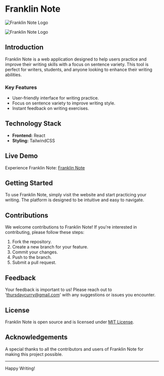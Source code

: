 # Franklin Note

![Franklin Note Logo]('./public/logo.png')

![Franklin Note Logo](https://github.com/thursdaycurry/franklin-note/blob/main/public/logo.png?raw=true)

## Introduction

Franklin Note is a web application designed to help users practice and improve their writing skills with a focus on sentence variety. This tool is perfect for writers, students, and anyone looking to enhance their writing abilities.

### Key Features

- User-friendly interface for writing practice.
- Focus on sentence variety to improve writing style.
- Instant feedback on writing exercises.

## Technology Stack

- **Frontend:** React
- **Styling:** TailwindCSS

## Live Demo

Experience Franklin Note: [Franklin Note](https://franklin-note.netlify.app/)

## Getting Started

To use Franklin Note, simply visit the website and start practicing your writing. The platform is designed to be intuitive and easy to navigate.

## Contributions

We welcome contributions to Franklin Note! If you're interested in contributing, please follow these steps:

1. Fork the repository.
2. Create a new branch for your feature.
3. Commit your changes.
4. Push to the branch.
5. Submit a pull request.

## Feedback

Your feedback is important to us! Please reach out to 'thursdaycurry@gmail.com' with any suggestions or issues you encounter.

## License

Franklin Note is open source and is licensed under [MIT License](LICENSE).

## Acknowledgements

A special thanks to all the contributors and users of Franklin Note for making this project possible.

---

Happy Writing!
